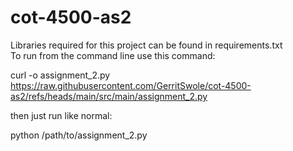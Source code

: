 # cot-4500-as2
 
Libraries required for this project can be found in requirements.txt\
To run from the command line use this command:

curl -o assignment_2.py https://raw.githubusercontent.com/GerritSwole/cot-4500-as2/refs/heads/main/src/main/assignment_2.py

then just run like normal:

python /path/to/assignment_2.py

